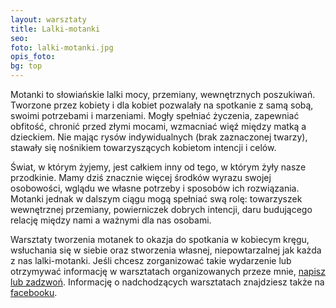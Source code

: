 ```yaml
---
layout: warsztaty
title: Lalki-motanki
seo: 
foto: lalki-motanki.jpg
opis_foto: 
bg: top
---
```

Motanki to słowiańskie lalki mocy, przemiany, wewnętrznych poszukiwań. Tworzone przez kobiety i dla kobiet pozwalały na spotkanie z samą sobą, swoimi potrzebami i marzeniami. Mogły spełniać życzenia, zapewniać obfitość, chronić przed złymi mocami, wzmacniać więź między matką a dzieckiem. Nie mając rysów indywidualnych (brak zaznaczonej twarzy), stawały się nośnikiem towarzyszących kobietom intencji i celów.

Świat, w którym żyjemy, jest całkiem inny od tego, w którym żyły nasze przodkinie. Mamy dziś znacznie więcej środków wyrazu swojej osobowości, wglądu we własne potrzeby i sposobów ich rozwiązania. Motanki jednak w dalszym ciągu mogą spełniać swą rolę: towarzyszek wewnętrznej przemiany, powierniczek dobrych intencji, daru budującego relację między nami a ważnymi dla nas osobami.

Warsztaty tworzenia motanek to okazja do spotkania w kobiecym kręgu, wsłuchania się w siebie oraz stworzenia własnej, niepowtarzalnej jak każda z nas lalki-motanki. Jeśli chcesz zorganizować takie wydarzenie lub otrzymywać informację w warsztatach organizowanych przeze mnie, [napisz lub zadzwoń](/kontakt/). Informację o nadchodzących warsztatach znajdziesz także na [facebooku](https://www.facebook.com/NaProgu/).